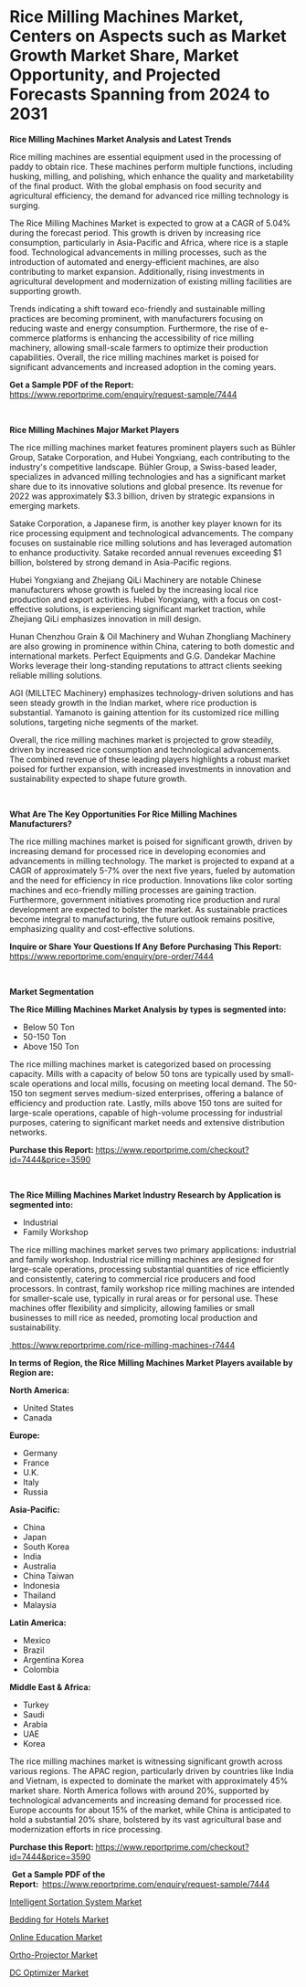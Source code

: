 <p><h1>Rice Milling Machines Market, Centers on Aspects such as Market Growth Market Share, Market Opportunity, and Projected Forecasts Spanning from 2024 to 2031</h1></p><p><strong>Rice Milling Machines Market Analysis and Latest Trends</strong></p>
<p><p>Rice milling machines are essential equipment used in the processing of paddy to obtain rice. These machines perform multiple functions, including husking, milling, and polishing, which enhance the quality and marketability of the final product. With the global emphasis on food security and agricultural efficiency, the demand for advanced rice milling technology is surging.</p><p>The Rice Milling Machines Market is expected to grow at a CAGR of 5.04% during the forecast period. This growth is driven by increasing rice consumption, particularly in Asia-Pacific and Africa, where rice is a staple food. Technological advancements in milling processes, such as the introduction of automated and energy-efficient machines, are also contributing to market expansion. Additionally, rising investments in agricultural development and modernization of existing milling facilities are supporting growth. </p><p>Trends indicating a shift toward eco-friendly and sustainable milling practices are becoming prominent, with manufacturers focusing on reducing waste and energy consumption. Furthermore, the rise of e-commerce platforms is enhancing the accessibility of rice milling machinery, allowing small-scale farmers to optimize their production capabilities. Overall, the rice milling machines market is poised for significant advancements and increased adoption in the coming years.</p></p>
<p><strong>Get a Sample PDF of the Report:&nbsp;</strong> <a href="https://www.reportprime.com/enquiry/request-sample/7444">https://www.reportprime.com/enquiry/request-sample/7444</a></p>
<p>&nbsp;</p>
<p><strong>Rice Milling Machines Major Market Players</strong></p>
<p><p>The rice milling machines market features prominent players such as Bühler Group, Satake Corporation, and Hubei Yongxiang, each contributing to the industry's competitive landscape. Bühler Group, a Swiss-based leader, specializes in advanced milling technologies and has a significant market share due to its innovative solutions and global presence. Its revenue for 2022 was approximately $3.3 billion, driven by strategic expansions in emerging markets.</p><p>Satake Corporation, a Japanese firm, is another key player known for its rice processing equipment and technological advancements. The company focuses on sustainable rice milling solutions and has leveraged automation to enhance productivity. Satake recorded annual revenues exceeding $1 billion, bolstered by strong demand in Asia-Pacific regions.</p><p>Hubei Yongxiang and Zhejiang QiLi Machinery are notable Chinese manufacturers whose growth is fueled by the increasing local rice production and export activities. Hubei Yongxiang, with a focus on cost-effective solutions, is experiencing significant market traction, while Zhejiang QiLi emphasizes innovation in mill design.</p><p>Hunan Chenzhou Grain & Oil Machinery and Wuhan Zhongliang Machinery are also growing in prominence within China, catering to both domestic and international markets. Perfect Equipments and G.G. Dandekar Machine Works leverage their long-standing reputations to attract clients seeking reliable milling solutions.</p><p>AGI (MILLTEC Machinery) emphasizes technology-driven solutions and has seen steady growth in the Indian market, where rice production is substantial. Yamanoto is gaining attention for its customized rice milling solutions, targeting niche segments of the market.</p><p>Overall, the rice milling machines market is projected to grow steadily, driven by increased rice consumption and technological advancements. The combined revenue of these leading players highlights a robust market poised for further expansion, with increased investments in innovation and sustainability expected to shape future growth.</p></p>
<p>&nbsp;</p>
<p><strong>What Are The Key Opportunities For Rice Milling Machines Manufacturers?</strong></p>
<p><p>The rice milling machines market is poised for significant growth, driven by increasing demand for processed rice in developing economies and advancements in milling technology. The market is projected to expand at a CAGR of approximately 5-7% over the next five years, fueled by automation and the need for efficiency in rice production. Innovations like color sorting machines and eco-friendly milling processes are gaining traction. Furthermore, government initiatives promoting rice production and rural development are expected to bolster the market. As sustainable practices become integral to manufacturing, the future outlook remains positive, emphasizing quality and cost-effective solutions.</p></p>
<p><strong>Inquire or Share Your Questions If Any Before Purchasing This Report:</strong> <a href="https://www.reportprime.com/enquiry/pre-order/7444">https://www.reportprime.com/enquiry/pre-order/7444</a></p>
<p>&nbsp;</p>
<p><strong>Market Segmentation</strong></p>
<p><strong>The Rice Milling Machines Market Analysis by types is segmented into:</strong></p>
<p><ul><li>Below 50 Ton</li><li>50-150 Ton</li><li>Above 150 Ton</li></ul></p>
<p><p>The rice milling machines market is categorized based on processing capacity. Mills with a capacity of below 50 tons are typically used by small-scale operations and local mills, focusing on meeting local demand. The 50-150 ton segment serves medium-sized enterprises, offering a balance of efficiency and production rate. Lastly, mills above 150 tons are suited for large-scale operations, capable of high-volume processing for industrial purposes, catering to significant market needs and extensive distribution networks.</p></p>
<p><strong>Purchase this Report:&nbsp;</strong><a href="https://www.reportprime.com/checkout?id=7444&price=3590">https://www.reportprime.com/checkout?id=7444&price=3590</a></p>
<p>&nbsp;</p>
<p><strong>The Rice Milling Machines Market Industry Research by Application is segmented into:</strong></p>
<p><ul><li>Industrial</li><li>Family Workshop</li></ul></p>
<p><p>The rice milling machines market serves two primary applications: industrial and family workshop. Industrial rice milling machines are designed for large-scale operations, processing substantial quantities of rice efficiently and consistently, catering to commercial rice producers and food processors. In contrast, family workshop rice milling machines are intended for smaller-scale use, typically in rural areas or for personal use. These machines offer flexibility and simplicity, allowing families or small businesses to mill rice as needed, promoting local production and sustainability.</p></p>
<p><a href="https://www.reportprime.com/rice-milling-machines-r7444">&nbsp;https://www.reportprime.com/rice-milling-machines-r7444</a></p>
<p><strong>In terms of Region, the Rice Milling Machines Market Players available by Region are:</strong></p>
<p>
    <p> <strong> North America: </strong>
        <ul>
            <li>United States</li>
            <li>Canada</li>
        </ul>
        </p> 
    <p> <strong> Europe: </strong>
        <ul>
            <li>Germany</li>
            <li>France</li>
            <li>U.K.</li>
            <li>Italy</li>
            <li>Russia</li>
        </ul>
        </p> 
    <p> <strong> Asia-Pacific: </strong>
        <ul>
            <li>China</li>
            <li>Japan</li>
            <li>South Korea</li>
            <li>India</li>
            <li>Australia</li>
            <li>China Taiwan</li>
            <li>Indonesia</li>
            <li>Thailand</li>
            <li>Malaysia</li>
        </ul>
        </p> 
    <p> <strong> Latin America: </strong>
        <ul>
            <li>Mexico</li>
            <li>Brazil</li>
            <li>Argentina Korea</li>
            <li>Colombia</li>
        </ul>
        </p> 
    <p> <strong> Middle East & Africa: </strong>
        <ul>
            <li>Turkey</li>
            <li>Saudi</li>
            <li>Arabia</li>
            <li>UAE</li>
            <li>Korea</li>
        </ul>
    </p>
    </p>
<p><p>The rice milling machines market is witnessing significant growth across various regions. The APAC region, particularly driven by countries like India and Vietnam, is expected to dominate the market with approximately 45% market share. North America follows with around 20%, supported by technological advancements and increasing demand for processed rice. Europe accounts for about 15% of the market, while China is anticipated to hold a substantial 20% share, bolstered by its vast agricultural base and modernization efforts in rice processing.</p></p>
<p><strong>Purchase this Report: </strong><a href="https://www.reportprime.com/checkout?id=7444&price=3590">https://www.reportprime.com/checkout?id=7444&price=3590</a></p>
<p>&nbsp;<strong>Get a Sample PDF of the Report:&nbsp;&nbsp;</strong><a href="https://www.reportprime.com/enquiry/request-sample/7444">https://www.reportprime.com/enquiry/request-sample/7444</a></p>
<p><strong></strong></p>
<p><p><a href="https://medium.com/@cathymaggio_46644/intelligent-sortation-system-market-size-share-analysis-growth-trends-forecasts-2024-2031-a6e25ad9c533">Intelligent Sortation System Market</a></p><p><a href="https://www.linkedin.com/pulse/global-bedding-hotels-market-sector-types-applications-player-dk6mc?trackingId=6YnF9cXHRcGRs0ct%2FxVu3A%3D%3D">Bedding for Hotels Market</a></p><p><a href="https://www.linkedin.com/pulse/online-education-market-trends-regional-insights-forecasted-hum3e?trackingId=B7U2TL%2B2TxqUs6VdZXayBA%3D%3D">Online Education Market</a></p><p><a href="https://issuu.com/reportprime-2/docs/ortho-projector-market-size-2030.pp_941bc33bf54140">Ortho-Projector Market</a></p><p><a href="https://github.com/CliffMedina6/Market-Research-Report-List-6/blob/main/dc-optimizer-market.md">DC Optimizer Market</a></p></p>